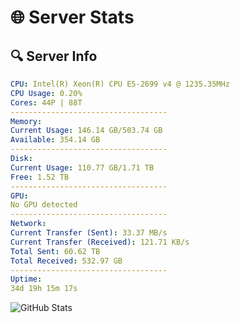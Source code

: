 # 🌐 Server Stats
## 🔍 Server Info
```yaml
CPU: Intel(R) Xeon(R) CPU E5-2699 v4 @ 1235.35MHz
CPU Usage: 0.20%
Cores: 44P | 88T
-----------------------------------
Memory:
Current Usage: 146.14 GB/503.74 GB
Available: 354.14 GB
-----------------------------------
Disk:
Current Usage: 110.77 GB/1.71 TB
Free: 1.52 TB
-----------------------------------
GPU:
No GPU detected
-----------------------------------
Network:
Current Transfer (Sent): 33.37 MB/s
Current Transfer (Received): 121.71 KB/s
Total Sent: 60.62 TB
Total Received: 532.97 GB
-----------------------------------
Uptime:
34d 19h 15m 17s
```
![GitHub Stats](https://img.shields.io/badge/Updated-2025-04-11_16:38:06-blue)